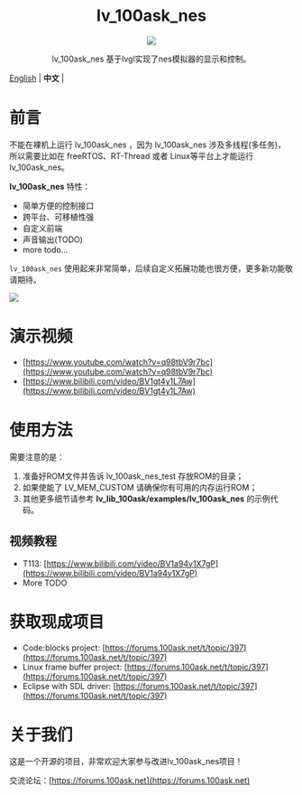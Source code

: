 
<h1 align="center"> lv_100ask_nes</h1>

<p align="center">
<img src="lv_100ask_nes_demo.gif">
</p>
<p align="center">
lv_100ask_nes 基于lvgl实现了nes模拟器的显示和控制。
</p>

[English](README.md) | **中文** |


# 前言

不能在裸机上运行 lv_100ask_nes ，因为 lv_100ask_nes 涉及多线程(多任务)，所以需要比如在 freeRTOS、RT-Thread 或者 Linux等平台上才能运行 lv_100ask_nes。

**lv_100ask_nes** 特性：

- 简单方便的控制接口
- 跨平台、可移植性强
- 自定义前端
- 声音输出(TODO)
- more todo...

`lv_100ask_nes` 使用起来非常简单，后续自定义拓展功能也很方便，更多新功能敬请期待。

![](./lv_100ask_nes_demo.gif)

# 演示视频

- [https://www.youtube.com/watch?v=q98tbV9r7bc](https://www.youtube.com/watch?v=q98tbV9r7bc)
- [https://www.bilibili.com/video/BV1gt4y1L7Aw](https://www.bilibili.com/video/BV1gt4y1L7Aw)

# 使用方法

需要注意的是：
1. 准备好ROM文件并告诉 lv_100ask_nes_test 存放ROM的目录；
2. 如果使能了 LV_MEM_CUSTOM 请确保你有可用的内存运行ROM；
3. 其他更多细节请参考 **lv_lib_100ask/examples/lv_100ask_nes** 的示例代码。

## 视频教程

- T113: [https://www.bilibili.com/video/BV1a94y1X7gP](https://www.bilibili.com/video/BV1a94y1X7gP)
- More TODO

# 获取现成项目

- Code:blocks project: [https://forums.100ask.net/t/topic/397](https://forums.100ask.net/t/topic/397)
- Linux frame buffer project: [https://forums.100ask.net/t/topic/397](https://forums.100ask.net/t/topic/397)
- Eclipse with SDL driver: [https://forums.100ask.net/t/topic/397](https://forums.100ask.net/t/topic/397) 

# 关于我们
这是一个开源的项目，非常欢迎大家参与改进lv_100ask_nes项目！

交流论坛：[https://forums.100ask.net](https://forums.100ask.net)
